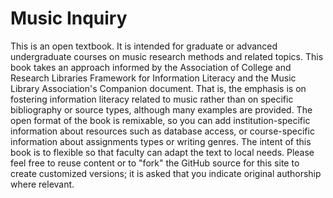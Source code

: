 # Music Inquiry

This is an open textbook. It is intended for graduate or advanced undergraduate courses on music research methods and related topics. This book takes an approach informed by the Association of College and Research Libraries Framework for Information Literacy and the Music Library Association's Companion document. That is, the emphasis is on fostering information literacy related to music rather than on specific bibliography or source types, although many examples are provided. The open format of the book is remixable, so you can add institution-specific information about resources such as database access, or course-specific information about assignments types or writing genres. The intent of this book is to flexible so that faculty can adapt the text to local needs. Please feel free to reuse content or to "fork" the GitHub source for this site to create customized versions; it is asked that you indicate original authorship where relevant.
